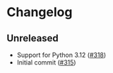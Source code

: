 # Changelog

## Unreleased

- Support for Python 3.12
    ([#318](https://github.com/microsoft/ApplicationInsights-Python/pull/318))
- Initial commit
    ([#315](https://github.com/microsoft/ApplicationInsights-Python/pull/315))
